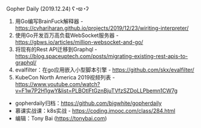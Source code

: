 Gopher Daily (2019.12.24) ʕ◔ϖ◔ʔ

1. 用Go编写BrainFuck解释器 - https://cvhariharan.github.io/projects/2019/12/23/wiriting-interpreter/
2. 使用Go开发百万高负载WebSocket服务器 - https://gbws.io/articles/million-websocket-and-go/
3. 将现有的Rest API迁移到Graphql - https://blog.spaceuptech.com/posts/migrating-existing-rest-apis-to-graphql/
4. evalfilter：在go应用嵌入小型脚本引擎 - https://github.com/skx/evalfilter/
5. KubeCon North America 2019视频列表 - https://www.youtube.com/watch?v=F1w7P2H1gwY&list=PLBOtlFtGznBjuTVfzSZDoLLPbemn1CW7g

* gopherdaily归档：https://github.com/bigwhite/gopherdaily
* 慕课实战课：k8s实战 - https://coding.imooc.com/class/284.html
* 编辑：Tony Bai (https://tonybai.com)
